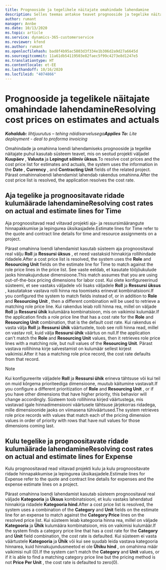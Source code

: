 ```yaml
---
title: Prognooside ja tegelikele näitajate omahindade lahendamine
description: Selles teemas antakse teavet prognooside ja tegelike näitajate omahindade lahendamise kohta.
author: rumant
manager: Annbe
ms.date: 10/13/2020
ms.topic: article
ms.service: dynamics-365-customerservice
ms.reviewer: kfend
ms.author: rumant
ms.openlocfilehash: bad8f4b95ac5803d3f334e1b306d2a9d27a6645d
ms.sourcegitcommit: 11a61db54119503e82faec5f99c4273e8d1247e5
ms.translationtype: HT
ms.contentlocale: et-EE
ms.lasthandoff: 10/16/2020
ms.locfileid: "4074866"
---
```

# <a name="resolving-cost-prices-on-estimates-and-actuals"></a><span data-ttu-id="2b3df-103">Prognooside ja tegelikele näitajate omahindade lahendamine</span><span class="sxs-lookup"><span data-stu-id="2b3df-103">Resolving cost prices on estimates and actuals</span></span>

<span data-ttu-id="2b3df-104">_**Kohaldub:** lihtjuurutus – tehing näidisarvelusega_</span><span class="sxs-lookup"><span data-stu-id="2b3df-104">_**Applies To:** Lite deployment - deal to proforma invoicing_</span></span>

<span data-ttu-id="2b3df-105">Omahindade ja omahinna loendi lahendamiseks prognooside ja tegelike näitajate puhul kasutab süsteem teavet, mis on seotud projekti väljadel **Kuupäev** , **Valuuta** ja **Lepingut sõlmiv üksus**.</span><span class="sxs-lookup"><span data-stu-id="2b3df-105">To resolve cost prices and the cost price list for estimates and actuals, the system uses the information in the **Date** , **Currency** , and **Contracting Unit** fields of the related project.</span></span> <span data-ttu-id="2b3df-106">Pärast omahinnaloendi lahendamist lahendab rakendus omahinna.</span><span class="sxs-lookup"><span data-stu-id="2b3df-106">After the cost price list is resolved, the application resolves the cost rate.</span></span>

## <a name="resolving-cost-rates-on-actual-and-estimate-lines-for-time"></a><span data-ttu-id="2b3df-107">Aja tegelike ja prognoositavate ridade kulumäärade lahendamine</span><span class="sxs-lookup"><span data-stu-id="2b3df-107">Resolving cost rates on actual and estimate lines for Time</span></span>

<span data-ttu-id="2b3df-108">Aja prognoositavad read viitavad projekti aja- ja ressursimäärangute hinnapakkumise ja lepingurea üksikasjadele.</span><span class="sxs-lookup"><span data-stu-id="2b3df-108">Estimate lines for Time refer to the quote and contract line details for time and resource assignments on a project.</span></span>

<span data-ttu-id="2b3df-109">Pärast omahinna loendi lahendamist kasutab süsteem aja prognoositaval real välju **Roll** ja **Ressursi üksus** , et need vastaksid hinnakirja rollihindade ridadele.</span><span class="sxs-lookup"><span data-stu-id="2b3df-109">After a cost price list is resolved, the system uses the **Role** and **Resourcing Unit** fields on the estimate line for Time to match against the role price lines in the price list.</span></span> <span data-ttu-id="2b3df-110">See vaste eeldab, et kasutate tööjõukulude jaoks hinnakujunduse dimensioone.</span><span class="sxs-lookup"><span data-stu-id="2b3df-110">This match assumes that you are using out-of-the-box pricing dimensions for labor cost.</span></span> <span data-ttu-id="2b3df-111">Kui olete konfigureerinud süsteemi, et see vastaks väljadele või lisaks väljadele **Roll** ja **Ressursi üksus** , kasutatakse vastava rolli hinna rea toomiseks erinevat kombinatsiooni.</span><span class="sxs-lookup"><span data-stu-id="2b3df-111">If you configured the system to match fields instead of, or in addition to **Role** and **Resourcing Unit** , then a different combination will be used to retrieve a matching role price line.</span></span> <span data-ttu-id="2b3df-112">Kui rakendus leiab rolli hinna rea, millel on väljade **Roll** ja **Ressursi ühik** kulumäära kombinatsioon, mis on vaikimisi kulumäär.</span><span class="sxs-lookup"><span data-stu-id="2b3df-112">If the application finds a role price line that has a cost rate for the **Role** and **Resourcing Unit** combination, that is the default cost rate.</span></span> <span data-ttu-id="2b3df-113">Kui rakendus ei vasta välja **Roll** ja **Ressursi ühik** väärtustele, toob see rolli hinna read, millel on vastav roll, kuid välja **Ressursi ühik** väärtus on null.</span><span class="sxs-lookup"><span data-stu-id="2b3df-113">If the application can't match the **Role** and **Resourcing Unit** values, then it retrieves role price lines with a matching role, but null values of the **Resourcing Unit**.</span></span> <span data-ttu-id="2b3df-114">Pärast vastava rollihinna kirje salvestamist on kulumäär sellest kirjest vaikimisi.</span><span class="sxs-lookup"><span data-stu-id="2b3df-114">After it has a matching role price record, the cost rate defaults from that record.</span></span> 

> [!NOTE]
> <span data-ttu-id="2b3df-115">Kui konfigureerite väljadele **Roll** ja **Ressursi ühik** erineva tähtsuse või kui teil on muid kõrgema prioriteediga dimensioone, muutub käitumine vastavalt.</span><span class="sxs-lookup"><span data-stu-id="2b3df-115">If you configure a different prioritization of **Role** and **Resourcing Unit** , or if you have other dimensions that have higher priority, this behavior will change accordingly.</span></span> <span data-ttu-id="2b3df-116">Süsteem toob rollihinna kirjed väärtustega, mis vastavad igale hinnadimensiooni väärtusele tähtsuse järjekorras ridadega, mille dimensioonide jaoks on viimasena tühiväärtused.</span><span class="sxs-lookup"><span data-stu-id="2b3df-116">The system retrieves role price records with values that match each of the pricing dimension values in order of priority with rows that have null values for those dimensions coming last.</span></span>

## <a name="resolving-cost-rates-on-actual-and-estimate-lines-for-expense"></a><span data-ttu-id="2b3df-117">Kulu tegelike ja prognoositavate ridade kulumäärade lahendamine</span><span class="sxs-lookup"><span data-stu-id="2b3df-117">Resolving cost rates on actual and estimate lines for Expense</span></span>

<span data-ttu-id="2b3df-118">Kulu prognoositavad read viitavad projekti kulu ja kulu prognoositavate ridade hinnapakkumise ja lepingurea üksikasjadele.</span><span class="sxs-lookup"><span data-stu-id="2b3df-118">Estimate lines for Expense refer to the quote and contract line details for expenses and the expense estimate lines on a project.</span></span>

<span data-ttu-id="2b3df-119">Pärast omahinna loendi lahendamist kasutab süsteem prognoositaval real väljade **Kategooria** ja **Üksus** kombinatsiooni, et kulu vastaks lahendatud hinnakirja ridadele **Kategooria hind**.</span><span class="sxs-lookup"><span data-stu-id="2b3df-119">After a cost price list is resolved, the system uses a combination of the **Category** and **Unit** fields on the estimate line for an expense to match against the **Category Price** lines on the resolved price list.</span></span> <span data-ttu-id="2b3df-120">Kui süsteem leiab kategooria hinna rea, millel on väljade **Kategooria** ja **Ühik** kulumäära kombinatsioon, mis on vaikimisi kulumäär.</span><span class="sxs-lookup"><span data-stu-id="2b3df-120">If the system finds a category price line that has a cost rate for the **Category** and **Unit** field combination, the cost rate is defaulted.</span></span> <span data-ttu-id="2b3df-121">Kui süsteem ei vasta väärtustele **Kategooria** ja **Ühik** või kui see suudab leida vastava kategooria hinnarea, kuid hinnakujundusmeetod ei ole **Ühiku hind** , on omahinna määr vaikimisi null (0).</span><span class="sxs-lookup"><span data-stu-id="2b3df-121">If the system can't match the **Category** and **Unit** values, or if it is able to find a matching category price line but the pricing method is not **Price Per Unit** , the cost rate is defaulted to zero(0).</span></span>
